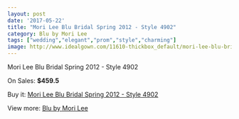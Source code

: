 ```yaml
---
layout: post
date: '2017-05-22'
title: "Mori Lee Blu Bridal Spring 2012 - Style 4902"
category: Blu by Mori Lee
tags: ["wedding","elegant","prom","style","charming"]
image: http://www.idealgown.com/11610-thickbox_default/mori-lee-blu-bridal-spring-2012-style-4902.jpg
---
```

Mori Lee Blu Bridal Spring 2012 - Style 4902

On Sales: **$459.5**
<a href="https://www.idealgown.com/en/blu-by-mori-lee/4728-mori-lee-blu-bridal-spring-2012-style-4902.html"><amp-img layout="responsive" width="600" height="600" src="//www.idealgown.com/11610-thickbox_default/mori-lee-blu-bridal-spring-2012-style-4902.jpg" alt="Mori Lee Blu Bridal Spring 2012 - Style 4902 0" /></a>
<a href="https://www.idealgown.com/en/blu-by-mori-lee/4728-mori-lee-blu-bridal-spring-2012-style-4902.html"><amp-img layout="responsive" width="600" height="600" src="//www.idealgown.com/11612-thickbox_default/mori-lee-blu-bridal-spring-2012-style-4902.jpg" alt="Mori Lee Blu Bridal Spring 2012 - Style 4902 1" /></a>
<a href="https://www.idealgown.com/en/blu-by-mori-lee/4728-mori-lee-blu-bridal-spring-2012-style-4902.html"><amp-img layout="responsive" width="600" height="600" src="//www.idealgown.com/11611-thickbox_default/mori-lee-blu-bridal-spring-2012-style-4902.jpg" alt="Mori Lee Blu Bridal Spring 2012 - Style 4902 2" /></a>

Buy it: [Mori Lee Blu Bridal Spring 2012 - Style 4902](https://www.idealgown.com/en/blu-by-mori-lee/4728-mori-lee-blu-bridal-spring-2012-style-4902.html "Mori Lee Blu Bridal Spring 2012 - Style 4902")

View more: [Blu by Mori Lee](https://www.idealgown.com/en/57-blu-by-mori-lee "Blu by Mori Lee")